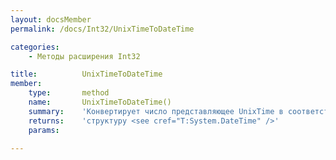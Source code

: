 ```yaml
---
layout: docsMember
permalink: /docs/Int32/UnixTimeToDateTime

categories:
    - Методы расширения Int32

title:          UnixTimeToDateTime
member:
    type:       method
    name:       UnixTimeToDateTime()
    summary:    'Конвертирует число представляющее UnixTime в соответствующую дату в формате DateTime.'
    returns:    'структуру <see cref="T:System.DateTime" />'
    params:

---
```


